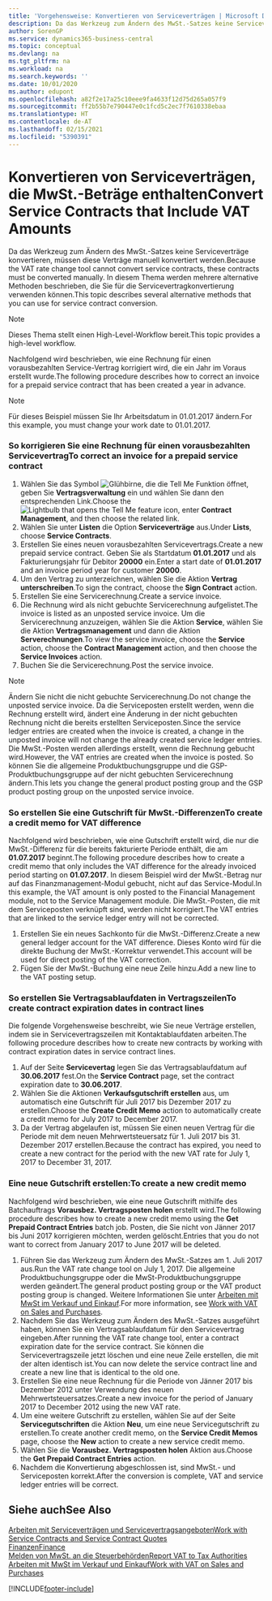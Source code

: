 ```yaml
---
title: 'Vorgehensweise: Konvertieren von Serviceverträgen | Microsoft Docs'
description: Da das Werkzeug zum Ändern des MwSt.-Satzes keine Serviceverträge konvertieren, müssen diese Verträge manuell konvertiert werden. In diesem Thema werden mehrere alternative Methoden beschrieben, die Sie für die Servicevertragkonvertierung verwenden können.
author: SorenGP
ms.service: dynamics365-business-central
ms.topic: conceptual
ms.devlang: na
ms.tgt_pltfrm: na
ms.workload: na
ms.search.keywords: ''
ms.date: 10/01/2020
ms.author: edupont
ms.openlocfilehash: a82f2e17a25c10eee9fa4633f12d75d265a057f9
ms.sourcegitcommit: ff2b55b7e790447e0c1fcd5c2ec7f7610338ebaa
ms.translationtype: HT
ms.contentlocale: de-AT
ms.lasthandoff: 02/15/2021
ms.locfileid: "5390391"
---
```

# <a name="convert-service-contracts-that-include-vat-amounts"></a><span data-ttu-id="ff5b5-104">Konvertieren von Serviceverträgen, die MwSt.-Beträge enthalten</span><span class="sxs-lookup"><span data-stu-id="ff5b5-104">Convert Service Contracts that Include VAT Amounts</span></span>
<span data-ttu-id="ff5b5-105">Da das Werkzeug zum Ändern des MwSt.-Satzes keine Serviceverträge konvertieren, müssen diese Verträge manuell konvertiert werden.</span><span class="sxs-lookup"><span data-stu-id="ff5b5-105">Because the VAT rate change tool cannot convert service contracts, these contracts must be converted manually.</span></span> <span data-ttu-id="ff5b5-106">In diesem Thema werden mehrere alternative Methoden beschrieben, die Sie für die Servicevertragkonvertierung verwenden können.</span><span class="sxs-lookup"><span data-stu-id="ff5b5-106">This topic describes several alternative methods that you can use for service contract conversion.</span></span>  

> [!NOTE]  
>  <span data-ttu-id="ff5b5-107">Dieses Thema stellt einen High-Level-Workflow bereit.</span><span class="sxs-lookup"><span data-stu-id="ff5b5-107">This topic provides a high-level workflow.</span></span>  

 <span data-ttu-id="ff5b5-108">Nachfolgend wird beschrieben, wie eine Rechnung für einen vorausbezahlten Service-Vertrag korrigiert wird, die ein Jahr im Voraus erstellt wurde.</span><span class="sxs-lookup"><span data-stu-id="ff5b5-108">The following procedure describes how to correct an invoice for a prepaid service contract that has been created a year in advance.</span></span>  

> [!NOTE]  
>  <span data-ttu-id="ff5b5-109">Für dieses Beispiel müssen Sie Ihr Arbeitsdatum in 01.01.2017 ändern.</span><span class="sxs-lookup"><span data-stu-id="ff5b5-109">For this example, you must change your work date to 01.01.2017.</span></span>  

### <a name="to-correct-an-invoice-for-a-prepaid-service-contract"></a><span data-ttu-id="ff5b5-110">So korrigieren Sie eine Rechnung für einen vorausbezahlten Servicevertrag</span><span class="sxs-lookup"><span data-stu-id="ff5b5-110">To correct an invoice for a prepaid service contract</span></span>  
1. <span data-ttu-id="ff5b5-111">Wählen Sie das Symbol ![Glühbirne, die die Tell Me Funktion öffnet](media/ui-search/search_small.png "Tell Me-Funktion"), geben Sie **Vertragsverwaltung** ein und wählen Sie dann den entsprechenden Link.</span><span class="sxs-lookup"><span data-stu-id="ff5b5-111">Choose the ![Lightbulb that opens the Tell Me feature](media/ui-search/search_small.png "Tell me what you want to do") icon, enter **Contract Management**, and then choose the related link.</span></span>  
2. <span data-ttu-id="ff5b5-112">Wählen Sie unter **Listen** die Option **Serviceverträge** aus.</span><span class="sxs-lookup"><span data-stu-id="ff5b5-112">Under **Lists**, choose **Service Contracts**.</span></span>  
3. <span data-ttu-id="ff5b5-113">Erstellen Sie eines neuen vorausbezahlten Servicevertrags.</span><span class="sxs-lookup"><span data-stu-id="ff5b5-113">Create a new prepaid service contract.</span></span> <span data-ttu-id="ff5b5-114">Geben Sie als Startdatum **01.01.2017** und als Fakturierungsjahr für Debitor **20000** ein.</span><span class="sxs-lookup"><span data-stu-id="ff5b5-114">Enter a start date of **01.01.2017** and an invoice period year for customer **20000**.</span></span>  
4. <span data-ttu-id="ff5b5-115">Um den Vertrag zu unterzeichnen, wählen Sie die Aktion **Vertrag unterschreiben**.</span><span class="sxs-lookup"><span data-stu-id="ff5b5-115">To sign the contract, choose the **Sign Contract** action.</span></span>  
5. <span data-ttu-id="ff5b5-116">Erstellen Sie eine Servicerechnung.</span><span class="sxs-lookup"><span data-stu-id="ff5b5-116">Create a service invoice.</span></span>
6. <span data-ttu-id="ff5b5-117">Die Rechnung wird als nicht gebuchte Servicerechnung aufgelistet.</span><span class="sxs-lookup"><span data-stu-id="ff5b5-117">The invoice is listed as an unposted service invoice.</span></span> <span data-ttu-id="ff5b5-118">Um die Servicerechnung anzuzeigen, wählen Sie die Aktion **Service**, wählen Sie die Aktion **Vertragsmanagement** und dann die Aktion **Serverechnungen**.</span><span class="sxs-lookup"><span data-stu-id="ff5b5-118">To view the service invoice, choose the **Service** action, choose the **Contract Management** action, and then choose the **Service Invoices** action.</span></span>  
7. <span data-ttu-id="ff5b5-119">Buchen Sie die Servicerechnung.</span><span class="sxs-lookup"><span data-stu-id="ff5b5-119">Post the service invoice.</span></span>  

> [!NOTE]  
>  <span data-ttu-id="ff5b5-120">Ändern Sie nicht die nicht gebuchte Servicerechnung.</span><span class="sxs-lookup"><span data-stu-id="ff5b5-120">Do not change the unposted service invoice.</span></span> <span data-ttu-id="ff5b5-121">Da die Serviceposten erstellt werden, wenn die Rechnung erstellt wird, ändert eine Änderung in der nicht gebuchten Rechnung nicht die bereits erstellten Serviceposten.</span><span class="sxs-lookup"><span data-stu-id="ff5b5-121">Since the service ledger entries are created when the invoice is created, a change in the unposted invoice will not change the already created service ledger entries.</span></span> <span data-ttu-id="ff5b5-122">Die MwSt.-Posten werden allerdings erstellt, wenn die Rechnung gebucht wird.</span><span class="sxs-lookup"><span data-stu-id="ff5b5-122">However, the VAT entries are created when the invoice is posted.</span></span> <span data-ttu-id="ff5b5-123">So können Sie die allgemeine Produktbuchungsgruppe und die GSP-Produktbuchungsgruppe auf der nicht gebuchten Servicerechnung ändern.</span><span class="sxs-lookup"><span data-stu-id="ff5b5-123">This lets you change the general product posting group and the GSP product posting group on the unposted service invoice.</span></span>  

### <a name="to-create-a-credit-memo-for-vat-difference"></a><span data-ttu-id="ff5b5-124">So erstellen Sie eine Gutschrift für MwSt.-Differenzen</span><span class="sxs-lookup"><span data-stu-id="ff5b5-124">To create a credit memo for VAT difference</span></span>  
<span data-ttu-id="ff5b5-125">Nachfolgend wird beschrieben, wie eine Gutschrift erstellt wird, die nur die MwSt.-Differenz für die bereits fakturierte Periode enthält, die am **01.07.2017** beginnt.</span><span class="sxs-lookup"><span data-stu-id="ff5b5-125">The following procedure describes how to create a credit memo that only includes the VAT difference for the already invoiced period starting on **01.07.2017**.</span></span> <span data-ttu-id="ff5b5-126">In diesem Beispiel wird der MwSt.-Betrag nur auf das Finanzmanagement-Modul gebucht, nicht auf das Service-Modul.</span><span class="sxs-lookup"><span data-stu-id="ff5b5-126">In this example, the VAT amount is only posted to the Financial Management module, not to the Service Management module.</span></span> <span data-ttu-id="ff5b5-127">Die MwSt.-Posten, die mit dem Serviceposten verknüpft sind, werden nicht korrigiert.</span><span class="sxs-lookup"><span data-stu-id="ff5b5-127">The VAT entries that are linked to the service ledger entry will not be corrected.</span></span>  

1. <span data-ttu-id="ff5b5-128">Erstellen Sie ein neues Sachkonto für die MwSt.-Differenz.</span><span class="sxs-lookup"><span data-stu-id="ff5b5-128">Create a new general ledger account for the VAT difference.</span></span> <span data-ttu-id="ff5b5-129">Dieses Konto wird für die direkte Buchung der MwSt.-Korrektur verwendet.</span><span class="sxs-lookup"><span data-stu-id="ff5b5-129">This account will be used for direct posting of the VAT correction.</span></span>  
2. <span data-ttu-id="ff5b5-130">Fügen Sie der MwSt.-Buchung eine neue Zeile hinzu.</span><span class="sxs-lookup"><span data-stu-id="ff5b5-130">Add a new line to the VAT posting setup.</span></span>  

### <a name="to-create-contract-expiration-dates-in-contract-lines"></a><span data-ttu-id="ff5b5-131">So erstellen Sie Vertragsablaufdaten in Vertragszeilen</span><span class="sxs-lookup"><span data-stu-id="ff5b5-131">To create contract expiration dates in contract lines</span></span>  
<span data-ttu-id="ff5b5-132">Die folgende Vorgehensweise beschreibt, wie Sie neue Verträge erstellen, indem sie in Servicevertragszeilen mit Kontaktablaufdaten arbeiten.</span><span class="sxs-lookup"><span data-stu-id="ff5b5-132">The following procedure describes how to create new contracts by working with contract expiration dates in service contract lines.</span></span>  

1. <span data-ttu-id="ff5b5-133">Auf der Seite **Servicevertag** legen Sie das Vertragsablaufdatum auf **30.06.2017** fest.</span><span class="sxs-lookup"><span data-stu-id="ff5b5-133">On the **Service Contract** page, set the contract expiration date to **30.06.2017**.</span></span>  
2. <span data-ttu-id="ff5b5-134">Wählen Sie die Aktionen **Verkaufsgutschrift erstellen** aus, um automatisch eine Gutschrift für Juli 2017 bis Dezember 2017 zu erstellen.</span><span class="sxs-lookup"><span data-stu-id="ff5b5-134">Choose the **Create Credit Memo** action to automatically create a credit memo for July 2017 to December 2017.</span></span>  
3. <span data-ttu-id="ff5b5-135">Da der Vertrag abgelaufen ist, müssen Sie einen neuen Vertrag für die Periode mit dem neuen Mehrwertsteuersatz für 1. Juli 2017 bis 31. Dezember 2017 erstellen.</span><span class="sxs-lookup"><span data-stu-id="ff5b5-135">Because the contract has expired, you need to create a new contract for the period with the new VAT rate for July 1, 2017 to December 31, 2017.</span></span>  

### <a name="to-create-a-new-credit-memo"></a><span data-ttu-id="ff5b5-136">Eine neue Gutschrift erstellen:</span><span class="sxs-lookup"><span data-stu-id="ff5b5-136">To create a new credit memo</span></span>  
<span data-ttu-id="ff5b5-137">Nachfolgend wird beschrieben, wie eine neue Gutschrift mithilfe des Batchauftrags **Vorausbez. Vertragsposten holen** erstellt wird.</span><span class="sxs-lookup"><span data-stu-id="ff5b5-137">The following procedure describes how to create a new credit memo using the **Get Prepaid Contract Entries** batch job.</span></span> <span data-ttu-id="ff5b5-138">Posten, die Sie nicht von Jänner 2017 bis Juni 2017 korrigieren möchten, werden gelöscht.</span><span class="sxs-lookup"><span data-stu-id="ff5b5-138">Entries that you do not want to correct from January 2017 to June 2017 will be deleted.</span></span>  

1. <span data-ttu-id="ff5b5-139">Führen Sie das Werkzeug zum Ändern des MwSt.-Satzes am 1. Juli 2017 aus.</span><span class="sxs-lookup"><span data-stu-id="ff5b5-139">Run the VAT rate change tool on July 1, 2017.</span></span> <span data-ttu-id="ff5b5-140">Die allgemeine Produktbuchungsgruppe oder die MwSt-Produktbuchungsgruppe werden geändert.</span><span class="sxs-lookup"><span data-stu-id="ff5b5-140">The general product posting group or the VAT product posting group is changed.</span></span> <span data-ttu-id="ff5b5-141">Weitere Informationen Sie unter [Arbeiten mit MwSt im Verkauf und Einkauf](finance-work-with-vat.md).</span><span class="sxs-lookup"><span data-stu-id="ff5b5-141">For more information, see [Work with VAT on Sales and Purchases](finance-work-with-vat.md).</span></span>  
2. <span data-ttu-id="ff5b5-142">Nachdem Sie das Werkzeug zum Ändern des MwSt.-Satzes ausgeführt haben, können Sie ein Vertragsablaufdatum für den Servicevertrag eingeben.</span><span class="sxs-lookup"><span data-stu-id="ff5b5-142">After running the VAT rate change tool, enter a contract expiration date for the service contract.</span></span> <span data-ttu-id="ff5b5-143">Sie können die Servicevertragszeile jetzt löschen und eine neue Zeile erstellen, die mit der alten identisch ist.</span><span class="sxs-lookup"><span data-stu-id="ff5b5-143">You can now delete the service contract line and create a new line that is identical to the old one.</span></span>  
3. <span data-ttu-id="ff5b5-144">Erstellen Sie eine neue Rechnung für die Periode von Jänner 2017 bis Dezember 2012 unter Verwendung des neuen Mehrwertsteuersatzes.</span><span class="sxs-lookup"><span data-stu-id="ff5b5-144">Create a new invoice for the period of January 2017 to December 2012 using the new VAT rate.</span></span>  
4. <span data-ttu-id="ff5b5-145">Um eine weitere Gutschrift zu erstellen, wählen Sie auf der Seite **Servicegutschriften** die Aktion **Neu**, um eine neue Servicegutschrift zu erstellen.</span><span class="sxs-lookup"><span data-stu-id="ff5b5-145">To create another credit memo, on the **Service Credit Memos** page, choose the **New** action to create a new service credit memo.</span></span>  
5. <span data-ttu-id="ff5b5-146">Wählen Sie die **Vorausbez. Vertragsposten holen** Aktion aus.</span><span class="sxs-lookup"><span data-stu-id="ff5b5-146">Choose the **Get Prepaid Contract Entries** action.</span></span>  
6. <span data-ttu-id="ff5b5-147">Nachdem die Konvertierung abgeschlossen ist, sind MwSt.- und Serviceposten korrekt.</span><span class="sxs-lookup"><span data-stu-id="ff5b5-147">After the conversion is complete, VAT and service ledger entries will be correct.</span></span>  

## <a name="see-also"></a><span data-ttu-id="ff5b5-148">Siehe auch</span><span class="sxs-lookup"><span data-stu-id="ff5b5-148">See Also</span></span>  
[<span data-ttu-id="ff5b5-149">Arbeiten mit Serviceverträgen und Servicevertragsangeboten</span><span class="sxs-lookup"><span data-stu-id="ff5b5-149">Work with Service Contracts and Service Contract Quotes</span></span>](service-how-to-create-service-contracts-and-service-contract-quotes.md)  
[<span data-ttu-id="ff5b5-150">Finanzen</span><span class="sxs-lookup"><span data-stu-id="ff5b5-150">Finance</span></span>](finance.md)  
[<span data-ttu-id="ff5b5-151">Melden von MwSt. an die Steuerbehörden</span><span class="sxs-lookup"><span data-stu-id="ff5b5-151">Report VAT to Tax Authorities</span></span>](finance-how-report-vat.md)  
[<span data-ttu-id="ff5b5-152">Arbeiten mit MwSt im Verkauf und Einkauf</span><span class="sxs-lookup"><span data-stu-id="ff5b5-152">Work with VAT on Sales and Purchases</span></span>](finance-work-with-vat.md)  


[!INCLUDE[footer-include](includes/footer-banner.md)]